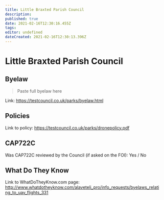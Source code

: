 ```yaml
---
title: Little Braxted Parish Council
description: 
published: true
date: 2021-02-16T12:30:16.455Z
tags: 
editor: undefined
dateCreated: 2021-02-16T12:30:13.396Z
---
```


# Little Braxted Parish Council


## Byelaw
> Paste full byelaw here

Link:
https://testcouncil.co.uk/parks/byelaw.html

## Policies
Link to policy:
https://testcouncil.co.uk/parks/dronepolicy.pdf

## CAP722C

Was CAP722C reviewed by the Council (if asked on the FOI): Yes / No

## What Do They Know

Link to WhatDoTheyKnow.com page:
http://www.whatdotheyknow.com/alaveteli_pro/info_requests/byelaws_relating_to_uav_flights_331

